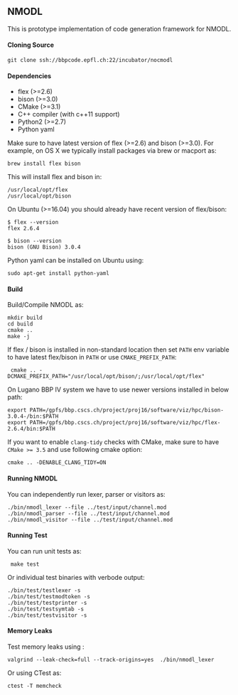 ## NMODL

This is prototype implementation of code generation framework for NMODL.

#### Cloning Source

```
git clone ssh://bbpcode.epfl.ch:22/incubator/nocmodl
```

#### Dependencies

- flex (>=2.6)
- bison (>=3.0)
- CMake (>=3.1)
- C++ compiler (with c++11 support)
- Python2 (>=2.7)
- Python yaml

Make sure to have latest version of flex (>=2.6) and bison (>=3.0). For example, on OS X we typically install packages via brew or macport as:

```
brew install flex bison
```

This will install flex and bison in:

```
/usr/local/opt/flex
/usr/local/opt/bison
```

On Ubuntu (>=16.04) you should already have recent version of flex/bison:

```
$ flex --version
flex 2.6.4

$ bison --version
bison (GNU Bison) 3.0.4
```

Python yaml can be installed on Ubuntu using:
```
sudo apt-get install python-yaml
```

#### Build
Build/Compile NMODL as:

```
mkdir build
cd build
cmake ..
make -j
```

If flex / bison is installed in non-standard location then set `PATH` env variable to have latest flex/bison in `PATH` or use `CMAKE_PREFIX_PATH`:

```
 cmake .. -DCMAKE_PREFIX_PATH="/usr/local/opt/bison/;/usr/local/opt/flex"
```

 On Lugano BBP IV system we have to use newer versions installed in below path:

 ```
 export PATH=/gpfs/bbp.cscs.ch/project/proj16/software/viz/hpc/bison-3.0.4-/bin:$PATH
 export PATH=/gpfs/bbp.cscs.ch/project/proj16/software/viz/hpc/flex-2.6.4/bin:$PATH
 ```

If you want to enable `clang-tidy` checks with CMake, make sure to have `CMake >= 3.5` and use following cmake option:

```
cmake .. -DENABLE_CLANG_TIDY=ON
```


#### Running NMODL

You can independently run lexer, parser or visitors as:

```
./bin/nmodl_lexer --file ../test/input/channel.mod
./bin/nmodl_parser --file ../test/input/channel.mod
./bin/nmodl_visitor --file ../test/input/channel.mod
```


#### Running Test

 You can run unit tests as:

```
 make test
```

 Or individual test binaries with verbode output:

 ```
 ./bin/test/testlexer -s
 ./bin/test/testmodtoken -s
 ./bin/test/testprinter -s
 ./bin/test/testsymtab -s
 ./bin/test/testvisitor -s
 ```


#### Memory Leaks

Test memory leaks using :

```
valgrind --leak-check=full --track-origins=yes  ./bin/nmodl_lexer
```

Or using CTest as:

```
ctest -T memcheck
```
